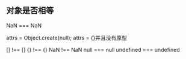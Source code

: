 ## 对象是否相等
NaN === NaN

attrs = Object.create(null);
attrs = {}并且没有原型

[] !== []
{} !== {}
NaN !== NaN
null === null
undefined === undefined